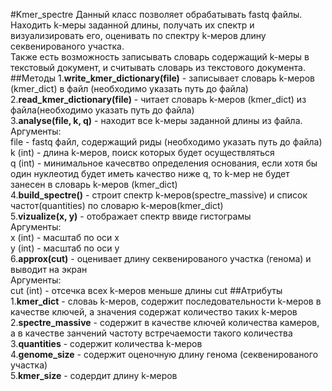 #Kmer_spectre
Данный класс позволяет обрабатывать fastq файлы. Находить k-меры заданной длины, получать их спектр и визуализировать его, оценивать по спектру k-меров длину секвенированого участка.  
Также есть возможность записывать словарь содержащий k-меры в текстовый документ, и считывать словарь из текстового документа.
##Методы
1.**write_kmer_dictionary(file)** - записывает словарь k-меров (kmer_dict) в файл
(необходимо указать путь до файла)  
2.**read_kmer_dictionary(file)** - читает словарь k-меров (kmer_dict) из файла(необходимо указать путь до файла)  
3.**analyse(file, k, q)** - находит все k-меры заданной длины из файла.  
Аргументы:  
file - fastq файл, содержащий риды (необходимо указать путь до файла)  
k (int) - длина k-меров, поиск которых будет осуществляться  
q (int) - минимальное качесвтво определения основания, если хотя бы один нуклеотид будет иметь качество ниже q, то k-мер не будет занесен в словарь k-меров (kmer_dict)  
4.**build_spectre()** - строит спектр k-меров(spectre_massive) и список частот(quantities) по словарю k-меров(kmer_dict)  
5.**vizualize(x, y)** - отображает спектр ввиде гистограмы  
Аргументы:  
x (int) - масштаб по оси x  
y (int) - масштаб по оси y  
6.**approx(cut)** - оценивает длину секвенированого участка (генома) и выводит на экран  
Аргументы:  
cut (int) - отсечка всех k-меров меньше длины cut
##Атрибуты
1.**kmer_dict** - словаь k-меров, содержит последовательности k-меров в качестве ключей, а значения содержат количество таких k-меров  
2.**spectre_massive** - содержит в качестве ключей количества камеров, а в качестве занчений частоту встречаемости такого количества  
3.**quantities** - содержит количества k-меров  
4.**genome_size** - содержит оценочную длину генома (секвенированого участка)  
5.**kmer_size** - содердит длину k-меров
